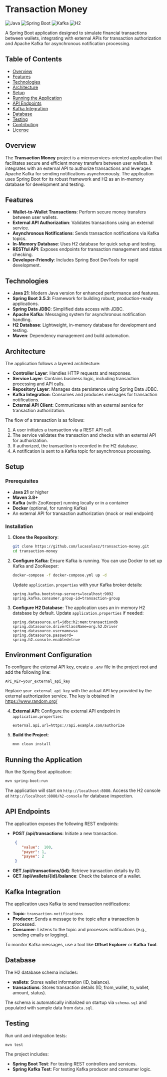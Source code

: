 # Transaction Money

![Java](https://img.shields.io/badge/Java-21-blue) ![Spring Boot](https://img.shields.io/badge/Spring%20Boot-3.5.3-green) ![Kafka](https://img.shields.io/badge/Kafka-3.0.0-orange) ![H2](https://img.shields.io/badge/H2%20Database-2.2.224-lightgrey)

A Spring Boot application designed to simulate financial transactions between wallets, integrating with external APIs for transaction authorization and Apache Kafka for asynchronous notification processing.

## Table of Contents
- [Overview](#overview)
- [Features](#features)
- [Technologies](#technologies)
- [Architecture](#architecture)
- [Setup](#setup)
- [Running the Application](#running-the-application)
- [API Endpoints](#api-endpoints)
- [Kafka Integration](#kafka-integration)
- [Database](#database)
- [Testing](#testing)
- [Contributing](#contributing)
- [License](#license)

## Overview
The **Transaction Money** project is a microservices-oriented application that facilitates secure and efficient money transfers between user wallets. It integrates with an external API to authorize transactions and leverages Apache Kafka for sending notifications asynchronously. The application uses Spring Boot for its robust framework and H2 as an in-memory database for development and testing.

## Features
- **Wallet-to-Wallet Transactions**: Perform secure money transfers between user wallets.
- **External API Authorization**: Validates transactions using an external service.
- **Asynchronous Notifications**: Sends transaction notifications via Kafka topics.
- **In-Memory Database**: Uses H2 database for quick setup and testing.
- **RESTful API**: Exposes endpoints for transaction management and status checking.
- **Developer-Friendly**: Includes Spring Boot DevTools for rapid development.

## Technologies
- **Java 21**: Modern Java version for enhanced performance and features.
- **Spring Boot 3.5.3**: Framework for building robust, production-ready applications.
- **Spring Data JDBC**: Simplified data access with JDBC.
- **Apache Kafka**: Messaging system for asynchronous notification handling.
- **H2 Database**: Lightweight, in-memory database for development and testing.
- **Maven**: Dependency management and build automation.

## Architecture
The application follows a layered architecture:
- **Controller Layer**: Handles HTTP requests and responses.
- **Service Layer**: Contains business logic, including transaction processing and API calls.
- **Repository Layer**: Manages data persistence using Spring Data JDBC.
- **Kafka Integration**: Consumes and produces messages for transaction notifications.
- **External API Client**: Communicates with an external service for transaction authorization.

The flow of a transaction is as follows:
1. A user initiates a transaction via a REST API call.
2. The service validates the transaction and checks with an external API for authorization.
3. If authorized, the transaction is recorded in the H2 database.
4. A notification is sent to a Kafka topic for asynchronous processing.

## Setup
### Prerequisites
- **Java 21** or higher
- **Maven 3.8+**
- **Kafka** (with ZooKeeper) running locally or in a container
- **Docker** (optional, for running Kafka)
- An external API for transaction authorization (mock or real endpoint)

### Installation
1. **Clone the Repository**:
   ```bash
   git clone https://github.com/lucasolasz/transaction-money.git
   cd transaction-money
   ```

2. **Configure Kafka**:
   Ensure Kafka is running. You can use Docker to set up Kafka and ZooKeeper:
   ```bash
   docker-compose -f docker-compose.yml up -d
   ```
   Update `application.properties` with your Kafka broker details:
   ```properties
   spring.kafka.bootstrap-servers=localhost:9092
   spring.kafka.consumer.group-id=transaction-group
   ```

3. **Configure H2 Database**:
   The application uses an in-memory H2 database by default. Update `application.properties` if needed:
   ```properties
   spring.datasource.url=jdbc:h2:mem:transactiondb
   spring.datasource.driverClassName=org.h2.Driver
   spring.datasource.username=sa
   spring.datasource.password=
   spring.h2.console.enabled=true
   ```
## Environment Configuration
To configure the external API key, create a `.env` file in the project root and add the following line:

```env
API_KEY=your_external_api_key
```

Replace `your_external_api_key` with the actual API key provided by the external authorization service. The key is obtained in https://www.random.org/

4. **External API**:
   Configure the external API endpoint in `application.properties`:
   ```properties
   external.api.url=https://api.example.com/authorize
   ```

5. **Build the Project**:
   ```bash
   mvn clean install
   ```

## Running the Application
Run the Spring Boot application:
```bash
mvn spring-boot:run
```
The application will start on `http://localhost:8080`. Access the H2 console at `http://localhost:8080/h2-console` for database inspection.

## API Endpoints
The application exposes the following REST endpoints:
- **POST /api/transactions**: Initiate a new transaction.
  ```json
   {
      "value":  100,
      "payer": 1,
      "payee": 2
   }
  ```
- **GET /api/transactions/{id}**: Retrieve transaction details by ID.
- **GET /api/wallets/{id}/balance**: Check the balance of a wallet.

## Kafka Integration
The application uses Kafka to send transaction notifications:
- **Topic**: `transaction-notifications`
- **Producer**: Sends a message to the topic after a transaction is processed.
- **Consumer**: Listens to the topic and processes notifications (e.g., sending emails or logging).

To monitor Kafka messages, use a tool like **Offset Explorer** or **Kafka Tool**.

## Database
The H2 database schema includes:
- **wallets**: Stores wallet information (ID, balance).
- **transactions**: Stores transaction details (ID, from_wallet, to_wallet, amount, status).

The schema is automatically initialized on startup via `schema.sql` and populated with sample data from `data.sql`.

## Testing
Run unit and integration tests:
```bash
mvn test
```
The project includes:
- **Spring Boot Test**: For testing REST controllers and services.
- **Spring Kafka Test**: For testing Kafka producer and consumer logic.